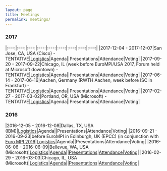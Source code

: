 ```yaml
---
layout: page
title: Meetings
permalink: meetings/
---
```


### 2017

|:---:|:---:|:---:|:---:|:---:|:---:|:---:|:---:|:---:|
|2017-12-04 - 2017-12-07|San Jose, CA, USA (Cisco) - TENTATIVE|[Logistics](logistics/2017-12)|Agenda||Presentations|Attendance|Voting|
|2017-09-20 - 2017-09-22|Chicago, IL (week before EuroMPI/USA 2017, Forum held at Microsoft downtown) - TENTATIVE|[Logistics](logistics/2017-09)|Agenda||Presentations|Attendance|Voting|
|2017-06-14 - 2017-06-16|Aachen, Germany (RWTH Aachen, week before ISC in Frankfurt) - TENTATIVE|[Logistics](logistics/2017-06)|Agenda||Presentations|Attendance|Voting|
|2017-02-27 - 2017-03-02|Portland, OR, USA (Microsoft) - TENTATIVE|[Logistics](logistics/2017-07)|Agenda||Presentations|Attendance|Voting|

### 2016

|2016-12-05 - 2016-12-08|Dallas, TX, USA (IBM)|[Logistics](logistics/2016-12)|Agenda||Presentations|Attendance|Voting|
|2016-09-21 - 2016-09-23|before EuroMPI in Edinburgh, UK (EPCC) (in conjunction with [Euro MPI 2016](http://www.eurompi2016.ed.ac.uk/)|[Logistics](logistics/2016-09)|Agenda||Presentations|Attendance|Voting|
|2016-06-06 - 2016-06-09|Bellevue, WA, USA (Microsoft)|[Logistics](2016/06/logistics)|[Agenda](2016/06/agenda)||[Presentations](../slides/2016/06)|[Attendance](2016/06/attendance)|[Voting](2016/06/votes)|
|2016-02-29 - 2016-03-03|Chicago, IL, USA (Microsoft)|[Logistics](2016/02/logistics)|[Agenda](2016/02/agenda)||[Presentations](../slides/2016/02)|[Attendance](2016/02/attendance)|[Voting](2016/02/votes)|
